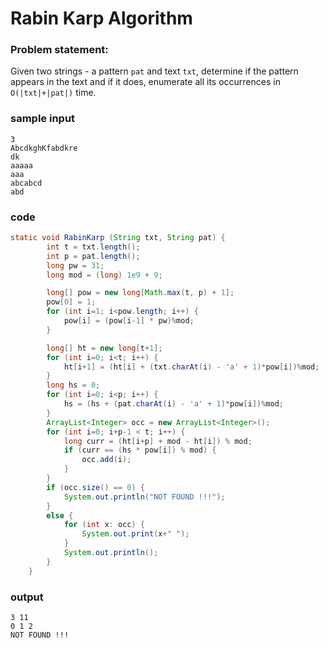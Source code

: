 # Rabin Karp Algorithm

### Problem statement:
Given two strings - a pattern `pat` and text `txt`, determine if the pattern appears in the text and if it does, enumerate all its occurrences in `O(|txt|+|pat|)` time.

### sample input
```
3
AbcdkghKfabdkre
dk
aaaaa
aaa
abcabcd
abd
```

### code
```java
static void RabinKarp (String txt, String pat) {
		int t = txt.length();
		int p = pat.length();
		long pw = 31;
		long mod = (long) 1e9 + 9;

		long[] pow = new long[Math.max(t, p) + 1];
		pow[0] = 1;
		for (int i=1; i<pow.length; i++) {
			pow[i] = (pow[i-1] * pw)%mod;
		}

		long[] ht = new long[t+1];
		for (int i=0; i<t; i++) {
			ht[i+1] = (ht[i] + (txt.charAt(i) - 'a' + 1)*pow[i])%mod;
		}
		long hs = 0;
		for (int i=0; i<p; i++) {
			hs = (hs + (pat.charAt(i) - 'a' + 1)*pow[i])%mod;
		}
		ArrayList<Integer> occ = new ArrayList<Integer>();
		for (int i=0; i+p-1 < t; i++) {
			long curr = (ht[i+p] + mod - ht[i]) % mod;
			if (curr == (hs * pow[i]) % mod) {
				occ.add(i);
			}
		}
		if (occ.size() == 0) {
			System.out.println("NOT FOUND !!!");
		}
		else {
			for (int x: occ) {
				System.out.print(x+" ");
			}
			System.out.println();
		}
	}
  ```
  
### output
```
3 11 
0 1 2 
NOT FOUND !!!
```

